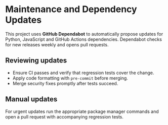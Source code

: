 # Maintenance and Dependency Updates

This project uses **GitHub Dependabot** to automatically propose updates for
Python, JavaScript and GitHub Actions dependencies. Dependabot checks for new
releases weekly and opens pull requests.

## Reviewing updates

- Ensure CI passes and verify that regression tests cover the change.
- Apply code formatting with `pre-commit` before merging.
- Merge security fixes promptly after tests succeed.

## Manual updates

For urgent updates run the appropriate package manager commands and open a pull
request with accompanying regression tests.
